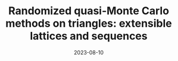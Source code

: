 ---
title: "Randomized quasi-Monte Carlo methods on triangles: extensible lattices and sequences"
authors:
- Gracia Y. Dong
- Erik Hintz
- Marius Hofert
- Christiane Lemieux
date: "2023-08-10"

publication: "Undergoing peer review"

links:
    pdf: 
---